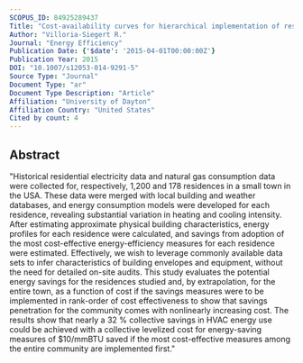 ```yaml
---
SCOPUS_ID: 84925289437
Title: "Cost-availability curves for hierarchical implementation of residential energy-efficiency measures"
Author: "Villoria-Siegert R."
Journal: "Energy Efficiency"
Publication Date: {'$date': '2015-04-01T00:00:00Z'}
Publication Year: 2015
DOI: "10.1007/s12053-014-9291-5"
Source Type: "Journal"
Document Type: "ar"
Document Type Description: "Article"
Affiliation: "University of Dayton"
Affiliation Country: "United States"
Cited by count: 4
---
```


## Abstract
"Historical residential electricity data and natural gas consumption data were collected for, respectively, 1,200 and 178 residences in a small town in the USA. These data were merged with local building and weather databases, and energy consumption models were developed for each residence, revealing substantial variation in heating and cooling intensity. After estimating approximate physical building characteristics, energy profiles for each residence were calculated, and savings from adoption of the most cost-effective energy-efficiency measures for each residence were estimated. Effectively, we wish to leverage commonly available data sets to infer characteristics of building envelopes and equipment, without the need for detailed on-site audits. This study evaluates the potential energy savings for the residences studied and, by extrapolation, for the entire town, as a function of cost if the savings measures were to be implemented in rank-order of cost effectiveness to show that savings penetration for the community comes with nonlinearly increasing cost. The results show that nearly a 32 % collective savings in HVAC energy use could be achieved with a collective levelized cost for energy-saving measures of $10/mmBTU saved if the most cost-effective measures among the entire community are implemented first."

